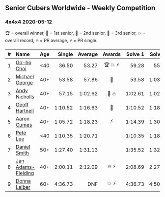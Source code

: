 ## Senior Cubers Worldwide - Weekly Competition
### 4x4x4 2020-05-12

🏆 = overall winner, 🥇 = 1st senior, 🥈 = 2nd senior, 🥉 = 3rd senior, 💥 = overall record, 🔥 = PR average, ⚡ = PR single.

| # | Name | Age | Single | Average | Awards | Solve 1 | Solve 2 | Solve 3 | Solve 4 | Solve 5 | Video |
| :--: | :-- | :--: | --: | --: | :--: | --: | --: | --: | --: | --: | :-- |
| 1 | [Go-ho Choi](../../persons/go_ho_choi/444.md) | <40 | 36.50 | 53.27 | 🏆 💥 ⚡ | 59.28 | 55.19 | 36.50 | 54.34 | 50.29 | [Link](https://www.facebook.com/events/276138643524223/permalink/279409959863758/) |
| 2 | [Michael George](../../persons/michael_george/444.md) | 40+ | 53.58 | 57.86 | 🥇 | 53.58 | 1:03.50 | 56.48 | 53.59 | 1:04.67 | [Link](https://www.facebook.com/events/276138643524223/permalink/280281956443225/) |
| 3 | [Andy Nicholls](../../persons/andy_nicholls/444.md) | 40+ | 57.15 | 1:02.62 | 🥈 🔥 | 1:02.61 | 1:02.82 | 1:02.86 | 1:02.43 | 57.15 | [Link](https://www.facebook.com/events/276138643524223/permalink/276779903460097/) |
| 4 | [Geoff Hartnell](../../persons/geoff_hartnell/444.md) | 40+ | 1:10.52 | 1:16.63 | 🥉 | 1:10.52 | 1:18.82 | 1:17.38 | 1:13.67 | 1:21.83 | [Link](https://www.facebook.com/events/276138643524223/permalink/278335703304517/) |
| 5 | [Aaron Cumes](../../persons/aaron_cumes/444.md) | 40+ | 1:05.72 | 1:18.23 | ⚡ | 1:14.39 | 1:30.52 | 1:05.72 | 1:16.05 | 1:24.25 | [Link](https://www.facebook.com/events/276138643524223/permalink/278082766663144/) |
| 6 | [Pete Lee](../../persons/pete_lee/444.md) | <40 | 1:10.35 | 1:20.71 |  | 1:10.35 | 1:18.73 | 1:18.72 | 1:24.70 | 1:25.47 | [Link](https://www.facebook.com/events/276138643524223/permalink/280314056440015/) |
| 7 | [Daniel Smith](../../persons/daniel_smith/444.md) | 50+ | 1:27.40 | 1:31.13 |  | 1:35.52 | 1:32.30 | 1:27.40 | 1:29.10 | 1:31.99 | [Link](https://www.facebook.com/events/276138643524223/permalink/279669073171180/) |
| 8 | [Jan Adams-Fielding](../../persons/jan_adams_fielding/444.md) | 40+ | 2:00.11 | 2:12.09 | 🔥 ⚡ | 2:08.69 | 2:27.46 | 2:00.11 | DNS | DNS | [Link](https://www.facebook.com/events/276138643524223/permalink/279813449823409/) |
| 9 | [Donna Leiber](../../persons/donna_leiber/444.md) | 60+ | 4:36.73 | DNF | 💥 ⚡ | 4:36.73 | 4:50.90 | DNS | DNS | DNS | [Link](https://www.facebook.com/events/276138643524223/permalink/278589039945850/) |

<!-- Global site tag (gtag.js) - Google Analytics -->
<script async src="https://www.googletagmanager.com/gtag/js?id=UA-86348435-3"></script>
<script>window.dataLayer = window.dataLayer || []; function gtag() {dataLayer.push(arguments);} gtag('js', new Date()); gtag('config', 'UA-86348435-3');</script>

